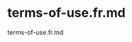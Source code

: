 [⚠️ DANGER: DO NOT EDIT! ⚠️
Changes to this file WILL BREAK Cypress tests in footer.cy.js
If you must modify, update tests first.]: #
# terms-of-use.fr.md

terms-of-use.fr.md
